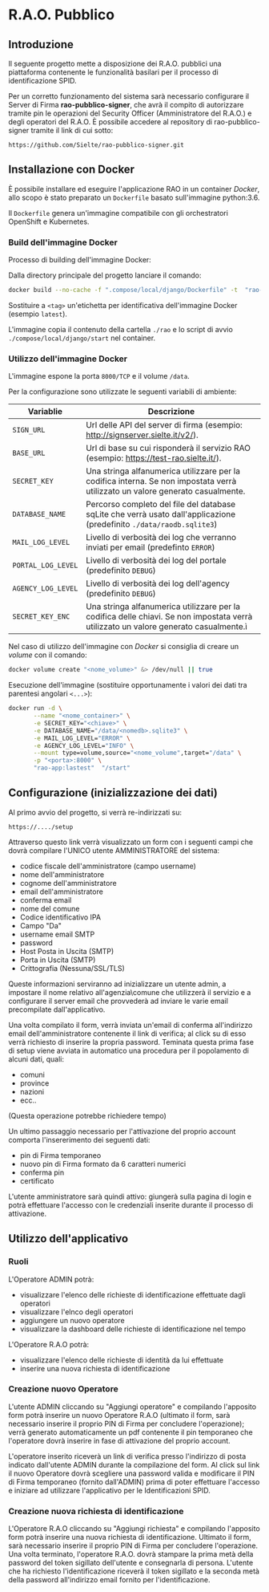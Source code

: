# R.A.O. Pubblico

## Introduzione

Il seguente progetto mette a disposizione dei R.A.O. pubblici una piattaforma contenente le funzionalità basilari per il processo di identificazione SPID.

Per un corretto funzionamento del sistema sarà necessario configurare il Server di Firma **rao-pubblico-signer**, che avrà il compito di autorizzare tramite pin 
le operazioni del Security Officer (Amministratore del R.A.O.) e degli operatori del R.A.O. È possibile accedere al repository di rao-pubblico-signer tramite
il link di cui sotto:

``https://github.com/Sielte/rao-pubblico-signer.git``


## Installazione con Docker

È possibile installare ed eseguire l'applicazione RAO in un container *Docker*, allo scopo è stato preparato un `Dockerfile` basato sull'immagine python:3.6.

Il `Dockerfile` genera un'immagine compatibile con gli orchestratori OpenShift e Kubernetes.

### Build dell'immagine Docker

Processo di building dell'immagine Docker:

Dalla directory principale del progetto lanciare il comando:

```bash
docker build --no-cache -f ".compose/local/django/Dockerfile" -t  "rao-app:<tag>" 
```

Sostituire a `<tag>` un'etichetta per identificativa dell'immagine Docker (esempio `latest`).

L'immagine copia il contenuto della cartella `./rao` e lo script di avvio `./compose/local/django/start` nel container.

### Utilizzo dell'immagine Docker

L'immagine espone la porta `8000/TCP` e il volume `/data`.

Per la configurazione sono utilizzate le seguenti variabili di ambiente:

| Variablie          | Descrizione                                                  |
| ------------------ | ------------------------------------------------------------ |
| `SIGN_URL`         | Url delle API del server di firma (esempio: http://signserver.sielte.it/v2/). |
| `BASE_URL`         | Url di base su cui risponderà il servizio RAO (esempio: https://test-rao.sielte.it/). |
| `SECRET_KEY`       | Una stringa alfanumerica utilizzare per la codifica interna. Se non impostata verrà utilizzato un valore generato casualmente. |
| `DATABASE_NAME`    | Percorso completo del file del database sqLite che verrà usato dall'applicazione (predefinito `./data/raodb.sqlite3`) |
| `MAIL_LOG_LEVEL`   | Livello di verbosità dei log che verranno inviati per email (predefinto `ERROR`) |
| `PORTAL_LOG_LEVEL` | Livello di verbosità dei log del portale (predefinito `DEBUG`) |
| `AGENCY_LOG_LEVEL` | Livello di verbosità dei log dell'agency (predefinito `DEBUG`) |
| `SECRET_KEY_ENC`   | Una stringa alfanumerica utilizzare per la codifica delle chiavi. Se non impostata verrà utilizzato un valore generato casualmente.ì |


Nel caso di utilizzo dell'immagine con *Docker* si consiglia di creare un *volume* con il comando:

```bash
docker volume create "<nome_volume>" &> /dev/null || true
```

Esecuzione dell'immagine (sostituire opportunamente i valori dei dati tra parentesi angolari `<...>`):

```bash
docker run -d \
       --name "<nome_container>" \
       -e SECRET_KEY="<chiave>" \
       -e DATABASE_NAME="/data/<nomedb>.sqlite3" \
       -e MAIL_LOG_LEVEL="ERROR" \
       -e AGENCY_LOG_LEVEL="INFO" \
       --mount type=volume,source="<nome_volume",target="/data" \
       -p "<porta>:8000" \
       "rao-app:lastest"  "/start"
```

## Configurazione (inizializzazione dei dati)

Al primo avvio del progetto, si verrà re-indirizzati su:

``https://..../setup``


Attraverso questo link verrà visualizzato un form con i seguenti campi che dovrà compilare l'UNICO utente AMMINISTRATORE del sistema:
 * codice fiscale dell'amministratore (campo username)
 * nome dell'amministratore
 * cognome dell'amministratore
 * email dell'amministratore
 * conferma email
 * nome del comune
 * Codice identificativo IPA
 * Campo "Da"
 * username email SMTP
 * password 
 * Host Posta in Uscita (SMTP)
 * Porta in Uscita (SMTP)
 * Crittografia (Nessuna/SSL/TLS)
 
Queste informazioni serviranno ad inizializzare un utente admin, a impostare il nome relativo all'agenzia\comune che utilizzerà il servizio
e a configurare il server email che provvederà ad inviare le varie email precompilate dall'applicativo.

Una volta compilato il form, verrà inviata un'email di conferma all'indirizzo email dell'amministratore contenente il link di verifica; al click
su di esso verrà richiesto di inserire la propria password.
Teminata questa prima fase di setup viene avviata in automatico una procedura per il popolamento di alcuni dati, quali:
 * comuni
 * province
 * nazioni
 * ecc..

(Questa operazione potrebbe richiedere tempo)

Un ultimo passaggio necessario per l'attivazione del proprio account comporta l'insererimento dei seguenti dati:
 * pin di Firma temporaneo
 * nuovo pin di Firma formato da 6 caratteri numerici
 * conferma pin
 * certificato 

L'utente amministratore sarà quindi attivo: giungerà sulla pagina di login e potrà effettuare l'accesso 
con le credenziali inserite durante il processo di attivazione.

## Utilizzo dell'applicativo

### Ruoli
L'Operatore ADMIN potrà:
* visualizzare l'elenco delle richieste di identificazione effettuate dagli operatori
* visualizzare l'elnco degli operatori
* aggiungere un nuovo operatore
* visualizzare la dashboard delle richieste di identificazione nel tempo

L'Operatore R.A.O potrà:
* visualizzare l'elenco delle richieste di identità da lui effettuate
* inserire una nuova richiesta di identificazione


### Creazione nuovo Operatore
L'utente ADMIN cliccando su "Aggiungi operatore" e compilando l'apposito form potrà inserire un nuovo Operatore R.A.O (ultimato il form,
sarà necessario inserire il proprio PIN di Firma per concludere l'operazione); verrà generato automaticamente un pdf contenente il pin temporaneo
che l'operatore dovrà inserire in fase di attivazione del proprio account.

L'operatore inserito riceverà un link di verifica presso l'indirizzo di posta indicato dall'utente ADMIN durante la compilazione del form.
Al click sul link il nuovo Operatore dovrà scegliere una password valida e modificare il PIN di Firma temporaneo (fornito dall'ADMIN)
prima di poter effettuare l'accesso e iniziare ad utilizzare l'applicativo per le Identificazioni SPID.

### Creazione nuova richiesta di identificazione
L'Operatore R.A.O cliccando su "Aggiungi richiesta" e compilando l'apposito form potrà inserire una nuova richiesta di identificazione.
Ultimato il form, sarà necessario inserire il proprio PIN di Firma per concludere l'operazione.
Una volta terminato, l'operatore R.A.O. dovrà stampare la prima metà della password del token sigillato dell'utente e consegnarla di persona. 
L'utente che ha richiesto l'identificazione riceverà il token sigillato e la seconda metà della password all'indirizzo email fornito per l'identificazione.
